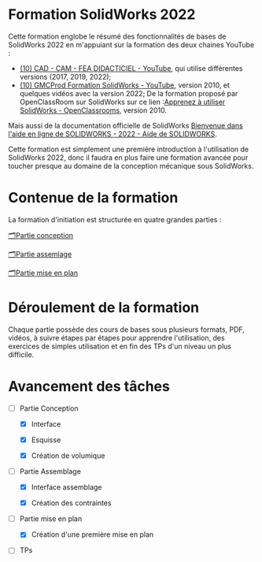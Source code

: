 # Formation SolidWorks 2022

Cette formation englobe le résumé des fonctionnalités de bases de SolidWorks 2022 en m'appuiant sur la formation des deux chaines YouTube :

- [(10) CAD - CAM - FEA DIDACTICIEL - YouTube](https://www.youtube.com/@cad-cam-feadidacticiel9400), qui utilise différentes versions (2017, 2019, 2022);
- [(10) GMCProd Formation SolidWorks - YouTube](https://www.youtube.com/@formationsolidworks), version 2010, et quelques vidéos avec la version 2022;
  De la formation proposé par OpenClassRoom sur SolidWorks sur ce lien :[Apprenez à utiliser SolidWorks - OpenClassrooms](https://openclassrooms.com/fr/courses/1553986-apprenez-a-utiliser-solidworks), version 2010.
  
  

Mais aussi de la documentation officielle de SolidWorks [Bienvenue dans l'aide en ligne de SOLIDWORKS - 2022 - Aide de SOLIDWORKS](https://help.solidworks.com/2022/french/SolidWorks/sldworks/r_welcome_sw_online_help.htm).

Cette formation est simplement une première introduction à l'utilisation de SolidWorks 2022, donc il faudra en plus faire une formation avancée pour toucher presque au domaine de la conception mécanique sous SolidWorks. 

# Contenue de la formation

La formation d'initiation est structurée en quatre grandes parties : 

[🗂️Partie conception](Partie_conception/🗂️Partie_conception.md)

[🗂️Partie assemlage](Partie_assemblage/🗂️Partie_assemlage.md)

[🗂️Partie mise en plan](Partie_mise-en-plan/Partie_mise_en_plan.md)

# Déroulement de la formation

Chaque partie possède des cours de bases sous plusieurs formats, PDF, vidéos, à suivre étapes par étapes pour apprendre l'utilisation, des exercices de simples utilisation et en fin des TPs d'un niveau un plus difficile.

# Avancement des tâches

- [ ] Partie Conception
  
  - [x] Interface 
  
  - [x] Esquisse
  
  - [x] Création de volumique 

- [ ] Partie Assemblage 
  
  - [x] Interface assemblage 
  
  - [x] Création des contraintes

- [ ] Partie mise en plan 
  
  - [x] Création d'une première mise en plan 

- [ ] TPs
